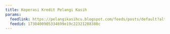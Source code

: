 ```yaml
---
title: Koperasi Kredit Pelangi Kasih
params:
  feedlink: https://pelangikasihcu.blogspot.com/feeds/posts/default?alt=rss
  feedid: 1738400905334699e19c22321288388c
---
```

